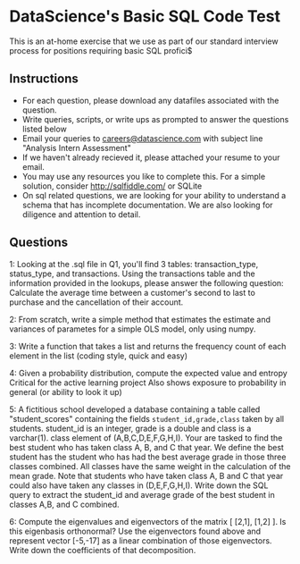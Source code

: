 
DataScience's Basic SQL Code Test
================================

This is an at-home exercise that we use as part of our standard interview process for positions requiring basic SQL profici$

## Instructions

* For each question, please download any datafiles associated with the question. 
* Write queries, scripts, or write ups as prompted to answer the questions listed below
* Email your queries to careers@datascience.com with subject line "Analysis Intern Assessment"
* If we haven't already recieved it, please attached your resume to your email.
* You may use any resources you like to complete this.  For a simple solution, consider http://sqlfiddle.com/ or SQLite
* On sql related questions, we are looking for your ability to understand a schema that has incomplete documentation. We are also looking for diligence and attention to detail.

## Questions

1: Looking at the .sql file in Q1, you'll find 3 tables: transaction_type, status_type, and transactions. Using the transactions table and the information provided in the lookups, please answer the following question: Calculate the average time between a customer's second to last to purchase and the cancellation of their account.

2: From scratch, write a simple method that estimates the estimate and variances of parametes for a simple OLS model, only using numpy.

3: Write a function that takes a list and returns the frequency count of each element in the list (coding style, quick and easy)

4: Given a probability distribution, compute the expected value and entropy
Critical for the active learning project
Also shows exposure to probability in general (or ability to look it up)

5: A fictitious school developed a database containing a table called "student_scores" containing the fields `student_id,grade,class` taken by all students. student_id is an integer, grade is a double and class is a varchar(1). class element of (A,B,C,D,E,F,G,H,I). Your are tasked to find the best student who has taken class A, B, and C that year. We define the best student has the student who has had the best average grade in those three classes combined. All classes have the same weight in the calculation of the mean grade. Note that students who have taken class A, B and C that year could also have taken any classes in (D,E,F,G,H,I). Write down the SQL query to extract the student_id and average grade of the best student in classes A,B, and C combined.  

6: Compute the eigenvalues and eigenvectors of the matrix [ [2,1], [1,2] ]. Is this eigenbasis orthonormal? Use the eigenvectors found above and represent vector [-5,-17] as a linear combination of those eigenvectors. Write down the coefficients of that decomposition.





